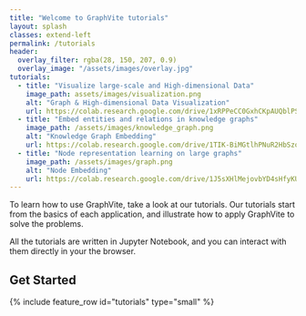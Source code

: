 ```yaml
---
title: "Welcome to GraphVite tutorials"
layout: splash
classes: extend-left
permalink: /tutorials
header:
  overlay_filter: rgba(28, 150, 207, 0.9)
  overlay_image: "/assets/images/overlay.jpg"
tutorials:
  - title: "Visualize large-scale and High-dimensional Data"
    image_path: assets/images/visualization.png
    alt: "Graph & High-dimensional Data Visualization"
    url: https://colab.research.google.com/drive/1xRPPeCC0GxhCKpAUQblPST60_XNai2bv#forceEdit=true&sandboxMode=true
  - title: "Embed entities and relations in knowledge graphs"
    image_path: /assets/images/knowledge_graph.png
    alt: "Knowledge Graph Embedding"
    url: https://colab.research.google.com/drive/1TIK-BiMGtlhPNuR2HbSzo_ZOdb40nZiz#forceEdit=true&sandboxMode=true
  - title: "Node representation learning on large graphs"
    image_path: /assets/images/graph.png
    alt: "Node Embedding"
    url: https://colab.research.google.com/drive/1J5sXHlMejovbYD4sHfyKUmwiUI2a8YsD#forceEdit=true&sandboxMode=true
---
```


To learn how to use GraphVite, take a look at our tutorials. Our tutorials start from the basics of each application,
and illustrate how to apply GraphVite to solve the problems.

All the tutorials are written in Jupyter Notebook, and you can interact with them directly in your the browser.

Get Started
-----------

{% include feature_row id="tutorials" type="small" %}